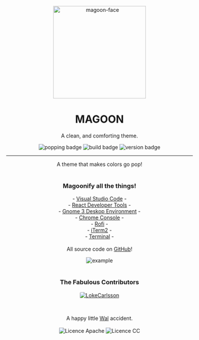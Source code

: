 <p align="center">
  <img alt='magoon-face' src='https://cloud.githubusercontent.com/assets/14088342/25765655/6603ba32-31ee-11e7-8592-60ff4b445127.png' width='250'/>
  <h1 align="center">MAGOON</h1>
  <p align="center">A clean, and comforting theme.</p>
  <p align="center">
    <img alt='popping badge' src='https://img.shields.io/badge/colors-popping!-green.svg?style=flat-square' />
    <img alt='build badge' src='https://img.shields.io/badge/build-passing-green.svg?style=flat-square' />
    <img alt='version badge' src='https://img.shields.io/badge/version-1.2.2-blue.svg?style=flat-square' />
  </p>
</div>
<hr>  

<p align="center">
  A theme that makes colors go pop! <br><br>
  <h3 align="center">Magoonify all the things!</h3>
  <p align="center">
  - <a href="https://marketplace.visualstudio.com/items?itemName=Northerntwig.magoon">Visual Studio Code</a> - <br>
  - <a href="https://goo.gl/Gds7zy">React Developer Tools</a> - <br>
    - <a href="https://github.com/NorthernTwig/Magoon/tree/master/gtk">Gnome 3 Deskop Environment</a> - <br>
    - <a href="https://chrome.google.com/webstore/detail/magoon-chrome-devtools-th/aaimlcmkljmacmacanfbhfgjkahgaihm">Chrome Console</a> -<br>
    - <a href="https://github.com/NorthernTwig/Magoon/tree/master/rofi">Rofi</a> -<br>
    - <a href="https://github.com/NorthernTwig/Magoon/tree/master/iTerm2">iTerm2</a> -<br>
    - <a href="https://github.com/NorthernTwig/Magoon/tree/master/terminal">Terminal</a> -<br><br>
    All source code on <a href="https://github.com/NorthernTwig/Magoon">GitHub</a>! 
  </p>
</p>


<p align="center">
  <img alt='example' src='https://user-images.githubusercontent.com/14088342/28037860-2d2fa83a-65bd-11e7-9a57-0f63780379e2.png' /><br><br>
  <h3 align="center">The Fabulous Contributors</h3>
  <a href="https://github.com/LokeCarlsson" align="center"><p align="center"><img align="center" style="border-radius: 3px;" alt="LokeCarlsson" src="https://user-images.githubusercontent.com/14088342/36630240-8f65b062-1963-11e8-87f3-c9c790396295.png"/></p></a><br>
  <p align="center">
  A happy little <a href="https://github.com/dylanaraps/wal">Wal</a> accident.<br><br>
  <img alt='Licence Apache' src='https://img.shields.io/badge/License-Apache_2.0-blue.svg?style=flat-square' />
  <img alt='Licence CC' src='https://img.shields.io/badge/License-CC_BY--SA_4.0-blue.svg?style=flat-square' />
  </p>
  <br><br>
  
</p>
